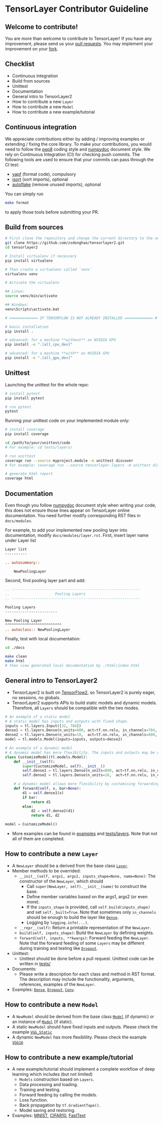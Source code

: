 # TensorLayer Contributor Guideline

## Welcome to contribute!
You are more than welcome to contribute to TensorLayer! If you have any improvement, please send us your [pull requests](https://help.github.com/en/articles/about-pull-requests). You may implement your improvement on your [fork](https://help.github.com/en/articles/working-with-forks).

## Checklist
* Continuous integration
* Build from sources
* Unittest
* Documentation
* General intro to TensorLayer2
* How to contribute a new `Layer`
* How to contribute a new `Model`
* How to contribute a new example/tutorial

## Continuous integration

We appreciate contributions
either by adding / improving examples or extending / fixing the core library.
To make your contributions, you would need to follow the [pep8](https://www.python.org/dev/peps/pep-0008/) coding style and [numpydoc](https://numpydoc.readthedocs.io/en/latest/) document style.
We rely on Continuous Integration (CI) for checking push commits.
The following tools are used to ensure that your commits can pass through the CI test:

* [yapf](https://github.com/google/yapf) (format code), compulsory
* [isort](https://github.com/timothycrosley/isort) (sort imports), optional
* [autoflake](https://github.com/myint/autoflake) (remove unused imports), optional

You can simply run

```bash
make format
```

to apply those tools before submitting your PR.

## Build from sources

```bash
# First clone the repository and change the current directory to the newly cloned repository
git clone https://github.com/zsdonghao/tensorlayer2.git
cd tensorlayer2

# Install virtualenv if necessary
pip install virtualenv

# Then create a virtualenv called `venv`
virtualenv venv

# Activate the virtualenv

## Linux:
source venv/bin/activate

## Windows:
venv\Scripts\activate.bat

# ============= IF TENSORFLOW IS NOT ALREADY INSTALLED ============= #

# basic installation
pip install .

# advanced: for a machine **without** an NVIDIA GPU
pip install -e ".[all_cpu_dev]"

# advanced: for a machine **with** an NVIDIA GPU
pip install -e ".[all_gpu_dev]"
```

## Unittest

Launching the unittest for the whole repo:

```bash
# install pytest
pip install pytest

# run pytest
pytest
```

Running your unittest code on your implemented module only:

```bash
# install coverage
pip install coverage

cd /path/to/your/unittest/code
# For example: cd tests/layers/

# run unittest
coverage run --source myproject.module -m unittest discover
# For example: coverage run --source tensorlayer.layers -m unittest discover

# generate html report
coverage html
```

## Documentation
Even though you follow [numpydoc](https://numpydoc.readthedocs.io/en/latest/) document style when writing your code, 
this does not ensure those lines appear on TensorLayer online documentation. 
You need further modify corresponding RST files in `docs/modules`.

For example, to add your implemented new pooling layer into documentation, modify `docs/modules/layer.rst`. First, insert layer name under Layer list
```rst
Layer list
----------

.. autosummary::

    NewPoolingLayer
```

Second, find pooling layer part and add:
```rst
.. -----------------------------------------------------------
..                     Pooling Layers
.. -----------------------------------------------------------

Pooling Layers
------------------------

New Pooling Layer
^^^^^^^^^^^^^^^^^^^^^^^^^^
.. autoclass:: NewPoolingLayer
```

Finally, test with local documentation:
```bash
cd ./docs

make clean
make html  
# then view generated local documentation by ./html/index.html
``` 

## General intro to TensorLayer2
* TensorLayer2 is built on [TensorFlow2](https://www.tensorflow.org/alpha), so TensorLayer2 is purely eager, no sessions, no globals.
* TensorLayer2 supports APIs to build static models and dynamic models. Therefore, all `Layers` should be compatible with the two modes.
```python
# An example of a static model
# A static model has inputs and outputs with fixed shape.
inputs = tl.layers.Input([32, 784])
dense1 = tl.layers.Dense(n_units=800, act=tf.nn.relu, in_channels=784, name='dense1')(inputs)
dense2 = tl.layers.Dense(n_units=10,  act=tf.nn.relu, in_channels=800, name='dense2')(dense1)
model = tl.models.Model(inputs=inputs, outputs=dense2)

# An example of a dynamic model
# A dynamic model has more flexibility. The inputs and outputs may be different in different runs.
class CustomizeModel(tl.models.Model):
    def __init__(self):
        super(CustomizeModel, self).__init__()
        self.dense1 = tl.layers.Dense(n_units=800, act=tf.nn.relu, in_channels=784, name='dense1')
        self.dense2 = tl.layers.Dense(n_units=10,  act=tf.nn.relu, in_channels=800, name='dense2')

    # a dynamic model allows more flexibility by customising forwarding.
    def forward(self, x, bar=None):
        d1 = self.dense1(x)
        if bar:
            return d1
        else:
            d2 = self.dense2(d1)
            return d1, d2

model = CustomizeModel()
```
* More examples can be found in [examples](examples/) and [tests/layers](tests/layers/). Note that not all of them are completed.

## How to contribute a new `Layer`
* A `NewLayer` should be a derived from the base class [`Layer`](tensorlayer/layers/core.py).
* Member methods to be overrided:
  - `__init__(self, args1, args2, inputs_shape=None, name=None)`: The constructor of the `NewLayer`, which should
    - Call `super(NewLayer, self).__init__(name)` to construct the base.
    - Define member variables based on the args1, args2 (or even more).
    - If the `inputs_shape` is provided, call `self.build(inputs_shape)` and set `self._built=True`. Note that sometimes only `in_channels` should be enough to build the layer like [`Dense`](tensorlayer/layers/dense/base_dense.py).
    - Logging by `logging.info(...)`.
  - `__repr__(self)`: Return a printable representation of the `NewLayer`.
  - `build(self, inputs_shape)`: Build the `NewLayer` by defining weights.
  - `forward(self, inputs, **kwargs)`: Forward feeding the `NewLayer`. Note that the forward feeding of some `Layers` may be different during training and testing like [`Dropout`](tensorlayer/layers/dropout.py).
* Unittest:
  - Unittest should be done before a pull request. Unittest code can be written in [tests/](tests/)
* Documents:
  - Please write a description for each class and method in RST format. The description may include the functionality, arguments, references, examples of the `NewLayer`.
* Examples: [`Dense`](tensorlayer/layers/dense/base_dense.py), [`Dropout`](tensorlayer/layers/dropout.py), [`Conv`](tensorlayer/layers/convolution/simplified_conv.py).

## How to contribute a new `Model`
* A `NewModel` should be derived from the base class [`Model`](tensorlayer/models/core.py) (if dynamic) or an instance of [`Model`](tensorlayer/models/core.py) (if static).
* A static `NewModel` should have fixed inputs and outputs. Please check the example [`VGG_Static`](tensorlayer/models/vgg.py)
* A dynamic `NewModel` has more flexiblility. Please check the example [`VGG16`](tensorlayer/models/vgg16.py)

## How to contribute a new example/tutorial
* A new example/tutorial should implement a complete workflow of deep learning which includes (but not limited)
  - `Models` construction based on `Layers`.
  - Data processing and loading.
  - Training and testing.
  - Forward feeding by calling the models.
  - Loss function.
  - Back propagation by `tf.GradientTape()`.
  - Model saving and restoring.
* Examples: [MNIST](examples/basic_tutorials/tutorial_mnist_mlp_static.py), [CIFAR10](examples/basic_tutorials/tutorial_cifar10_cnn_static.py), [FastText](examples/text_classification/tutorial_imdb_fasttext.py)
